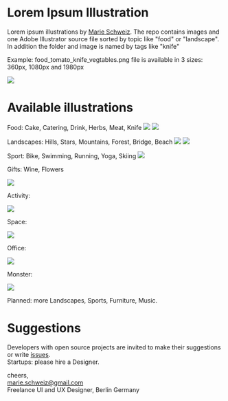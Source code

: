 Lorem Ipsum Illustration
====

Lorem ipsum illustrations by <a href="http://marie-schweiz.de">Marie Schweiz</a>. The repo contains images and one Adobe Illustrator source file sorted by topic like "food" or "landscape". In addition the folder and image is named by tags like "knife"

Example: food_tomato_knife_vegtables.png file is available in 3 sizes:
360px, 1080px and 1980px

<img src="https://marie-schweiz.de/projects/Art_0011_loremipsum/readme%2C-info.png">

Available illustrations
==

Food: Cake, Catering, Drink, Herbs, Meat, Knife
<img src="https://marie-schweiz.de/projects/Art_0011_loremipsum/readme-food-row.png">
<img src="https://marie-schweiz.de/projects/Art_0011_loremipsum/readme-food2-row.png">

Landscapes:  Hills, Stars, Mountains, Forest, Bridge, Beach
<img src="https://marie-schweiz.de/projects/Art_0011_loremipsum/readme-landscape-row.png">
<img src="https://marie-schweiz.de/projects/Art_0011_loremipsum/readme-landscape-row2.png">

Sport: Bike, Swimming, Running, Yoga, Skiing
<img src="https://marie-schweiz.de/projects/Art_0011_loremipsum/readme-sport-row.png">

Gifts: Wine, Flowers

<img src="https://marie-schweiz.de/projects/Art_0011_loremipsum/readme-gifts-row.png">

Activity:

<img src="https://marie-schweiz.de/projects/Art_0011_loremipsum/readme-activity-row.png">

Space:

<img src="https://marie-schweiz.de/projects/Art_0011_loremipsum/readme-space-row.png">

Office:

<img src="https://marie-schweiz.de/projects/Art_0011_loremipsum/readme-office-row.png">

Monster:

<img src="https://marie-schweiz.de/projects/Art_0011_loremipsum/readme-monster-row.png">


Planned: more Landscapes, Sports, Furniture, Music.

Suggestions
==
Developers with open source projects are invited to make their suggestions or write <a href="https://github.com/MarieSchweiz/lorum-ipsum-illustration/issues">issues</a>. </br>
Startups: please hire a Designer.

cheers,</br>
marie.schweiz@gmail.com</br>
Freelance UI and UX Designer, Berlin Germany
